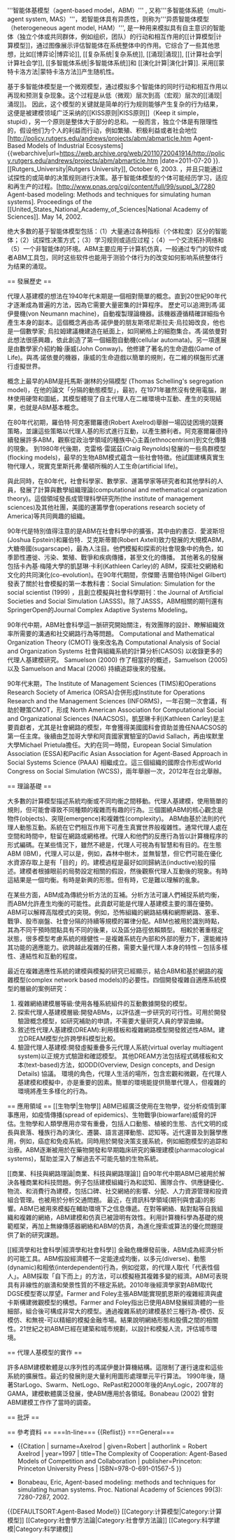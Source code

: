 '''智能体基模型（agent-based model，ABM）''' , 又称'''多智能体系統（multi-agent system, MAS）'''，若智能体具有异质性，则称为'''异质智能体模型（heterogeneous agent model, HAM）''', 是一种用来模拟具有自主意识的智能体（独立个体或共同群体，例如组织，团队）的行动和相互作用的[[计算模型|计算模型]]，通过图像展示评估智能体在系统整体中的作用。它综合了一些其他思想，比如[[博弈论|博弈论]], [[复杂系统|复杂系统]], [[涌现|涌现]], [[计算社会学|计算社会学]], [[多智能体系统|多智能体系统]]和 [[演化計算|演化計算]]. 采用[[蒙特卡洛方法|蒙特卡洛方法]]产生随机性。

基于多智能体模型是一个微观模型，通过模拟多个智能体的同时行动和相互作用以再现和预测复杂现象。这个过程是从低（微观）层次到高（宏观）层次的[[涌现|涌现]]。 因此，这个模型的关键就是简单的行为规则能够产生复杂的行为结果，这便是被建模领域广泛采纳的[[KISS原则|KISS原则]]（Keep it simple，stupid），另一个原则是整体大于部分的总和。一般而言，独立个体是有限理性的，假设他们为个人的利益而行动，例如繁殖、积极利益或者社会地位<ref>[http://policy.rutgers.edu/andrews/projects/abm/abmarticle.htm Agent-Based Models of Industrial Ecosystems] {{webarchive|url=https://web.archive.org/web/20110720041914/http://policy.rutgers.edu/andrews/projects/abm/abmarticle.htm |date=2011-07-20 }}. [[Rutgers_University|Rutgers University]], October 6, 2003.</ref> ，并且只能通过试探性的或简单的决策规则进行决策。基于智能体模型的个体可能经历学习，适应和再生产的过程。<ref>[http://www.pnas.org/cgi/content/full/99/suppl_3/7280 Agent-based modeling: Methods and techniques for simulating human systems]. Proceedings of the [[United_States_National_Academy_of_Sciences|National Academy of Sciences]]. May 14, 2002.</ref>

绝大多数的基于智能体模型包括：（1）大量通过各种指标（个体粒度）区分的智能体；（2）试探性决策方式；（3）学习规则或适应过程；（4）一个交流拓扑网络和（5）一个非智能体的环境。ABM主要应用于计算机仿真，一般通过专门的软件或者ABM工具包，同时这些软件也能用于测验个体行为的改变如何影响系统整体行为结果的涌现。

== 發展歷史 ==

代理人基建模的想法在1940年代末期是一個相對簡單的概念。直到20世紀90年代才逐漸成為普遍的方法，因為它需要大量密集的計算程序。
歷史可以追溯到馮·諾伊曼機(von Neumann machine)，自動複製理論機器。該機器遵循精確詳細指令產生本身的副本。這個概念再由馮·諾伊曼的朋友斯塔尼斯拉夫·烏拉姆改良，他也是一個數學家; 烏拉姆建議機建造在紙面上，如同網格上的細胞集合。馮·諾依曼對此想法很感興趣，依此創造了第一個細胞自動機(cellular automata)。另一項進展是由數學家介紹約翰·康威(John Conway)。他修建了著名的生命遊戲(Game of Life)。與馮·諾依曼的機器，康威的生命遊戲以簡單的規則，在二維的棋盤形式運行虛擬世界。

概念上最早的ABM是托馬斯·謝林的分隔模型 (Thomas Schelling's segregation model)，在他的論文「分隔的動態模型」，最初，在1971年雖然沒有使用電腦，謝林使用硬幣和圖紙，其模型體現了自主代理人在二維環境中互動、產生的突現結果，也就是ABM基本概念。

在80年代初期，羅伯特·阿克塞爾羅德(Robert Axelrod)舉辦一場囚徒困境的競賽策略，並讓這些策略以代理人基的形式進行互動，以產生勝利者。阿克塞爾羅德持續發展許多ABM，觀察從政治學領域的種族中心主義(ethnocentrism)到文化傳播的現象。
到1980年代後期，克雷格·雷諾茲(Craig Reynolds)發展的一些鳥群模型(flocking models)，最早的生物ABM模式蘊含一些社會特徵。他試圖建構真實生物代理人，現實克里斯托弗·蘭頓所稱的人工生命(artificial life)。

與此同時，在80年代，社會科學家、數學家、運籌學家等研究者和其他學科的人員，發展了計算與數學組織理論(computational and methematical organization theory)。這個領域發長成管理科學研究所(the institute of management sciences)及其他社團，美國的運籌學會(operations research society of America)等共同興趣的組織。

90年代是特別值得注意的是ABM在社會科學中的擴張，其中由約書亞．愛波斯坦(Joshua Epstein)和羅伯特．艾克斯蒂爾(Robert Axtell)致力發展的大規模ABM，大糖帝國(sugarscape)，最為人注目。他們模擬和探索的社會現象中的角色，如季節性遷徙、污染、繁殖、戰爭和疾病傳播，甚至文化的傳播。
其他著名的發展包括卡內基·梅隆大學的凱瑟琳·卡利(Kathleen Carley)的 ABM，探索社交網絡和文化的共同演化(co-evolution)。在90年代期間，奈傑爾·吉爾伯特(Nigel Gilbert)發表了關於社會模擬的第一本教科書：Social Simulation: Simulation for the social scientist (1999) ，且創立模擬與社會科學期刊：the Journal of Artificial Societies and Social Simulation (JASSS)。除了​​JASSS，ABM相關的期刊還有SpringerOpen的Journal Complex Adaptive Systems Modeling。

90年代中期，ABM社會科學這一脈研究開始關注，有效團隊的設計、瞭解組織效率所需要的溝通和社交網路行為等問題。 Computational and Mathematical Organization Theory (CMOT) 後來改名為 Computational Analysis of Social and Organization Systems 社會與組織系統的計算分析(CASOS) 以收錄更多的代理人基建模研究。
Samuelson (2000) 作了相當好的概述，Samuelson (2005) 以及 Samuelson and Macal (2006) 持續追踪後來的發展。

90年代末期，The Institute of Management Sciences (TIMS)和Operations Research Society of America (ORSA)合併形成Institute for Operations Research and the Management Sciences (INFORMS)，一年召開一次會議，有助於鞭策CMOT，形成 North American Association for Computational Social and Organizational Sciences (NAACSOS)。凱瑟琳卡利(Kathleen Carley)是主要貢獻者，尤其是社會網路的模型，年會獲得美國國科會資助並擔任NAACSOS的第一任主席。後續由芝加哥大學和阿貢國家實驗室的David Sallach，再由埃默里大學Michael Prietula擔任。大約在同一時間，European Social Simulation Association (ESSA)和Pacific Asian Association for Agent-Based Approach in Social Systems Science (PAAA) 相繼成立。這三個組織的國際合作形成World Congress on Social Simulation (WCSS)，兩年舉辦一次，2012年在台北舉辦。

== 理論基礎 ==

大多數的計算模型描述系統均衡或不同均衡之間移動。代理人基建模，使用簡單的規則，但可能會導致不同種類的複雜而有趣的行為。三個圍繞ABM的核心觀念是物件(objects)、突現(emergence)和複雜​​性(complexity)。
ABM由基於法則的代理人動態互動。系統在它們相互作用下可產生真實世界般複雜性。通常代理人處在空間和時間中，駐留在網路或網格裡。代理人和他們的反應行為皆以計算機程序的形式編碼。在某些情況 ​​下，雖然不總是，代理人可視為有智慧和有目的。在生態ABM (IBM)，代理人可以是，例如，森林中樹木，並無智慧，但它們可能在優化水資源存取上是有「目的」的。建模過程是最好如同歸納法(inductive)般的描述。建模者根據眼前的局勢設定相關的假設，然後觀察代理人互動後的現象。有時這結果是一個均衡。有時是新興的形態。但有時，它是難以理解的亂象。

在某些方面，ABM成為傳統分析方法的互補。分析方法可讓人們補捉系統均衡，而ABM允許產生均衡的可能性。此貢獻可能是代理人基建模主要的潛在優勢。ABM可以解釋高階模式的突現。例如，恐怖組織的網路結構和網際網路、塞車、戰爭、股市崩盤、社會分隔的持續等規模的冪律分配。ABM也被用於識別時點，其為不同干預時間點具有不同的後果，以及區分路徑依賴類型。
相較於著重穩定狀態，很多模型考慮系統的穩健性－是複雜系統在內部和外部的壓力下，還能維持其功能的適應能力。欲跨越此複雜的任務，需要大量代理人本身的特性－包括多樣性、連結性和互動的程度。

最近在複雜適應性系統的建模與模擬的研究已經顯示，結合ABM和基於網路的複雜模型(complex network based models)的必要性。四個開發複雜自適應系統模型的層級的案例研究：
1. 複雜網絡建模層等級:使用各種系統組件的互動數據開發的模型。
2. 探索代理人基建模層級:開發ABMs，以評估進一步研究的可行性。可用於開發驗證概念模型，如研究補助的申請，不需要大量研究人員的學習曲線。
3. 敘述性代理人基建模(DREAM):利用樣板和複雜網路模型開發敘述性ABM。建立DREAM模型允許跨學科模型比較。
4. 驗證代理人基建模:開發虛擬重疊多元代理人系統(virtual overlay multiagent system)以正規方式驗證和確認模型。
其他DREAM方法包括程式碼樣板和文本(text-based)方法，如ODD(Overview, Design concepts, and Design Details) 協議。
環境的角色，代理人生活的場所，包含宏觀和微觀，在代理人基建模和模擬中，亦是重要的因素。簡單的環境能提供簡單代理人，但複雜的環境將產生多樣化的行為。

== 應用領域 ==
[[生物學|生物學]]
ABM已經廣泛使用在生物學，從分析疫情到軍事應用，如疫情傳播(spread of epidemics)、生物戰爭(biowarfare)威脅的評估。生物學和人類學應用亦常有重疊，包括人口動態、植​​被的生態、古代文明的成長與衰落、種族行為的演化、遷襲、語言選擇動態、認知等。近代還普及到醫學應用，例如，癌症和免疫系統。同時用於開發決策支援系統，例如細胞模型的追踪和治療。ABM逐漸被用於在藥物開發和早期臨床研究的藥理建模(pharmacological systems)，幫助並深入了解過去不可能先驗的生物系統。

[[商業、科技與網路理論|商業、科技與網路理論]]
自90年代中期ABM已被用於解決各種商業和科技問題。例子包括建模組織行為和認知、團隊合作、供應鏈優化、物流、和消費行為建模，包括口碑、社交網絡的影響、分配、人力資源管理和投資組合管理。也被用於分析交通問題。
最近，在資訊科學領域(期刊與會議)的影響。ABM已被用來模擬在輔助環境下之信息傳遞。在對等網絡、點對點等自我組織和複雜​的網絡，ABM建模和仿真已被證明有效性。利用計算機科學為基礎的規範框架，再加上無線傳感器網絡和ABM的仿真，為進化搜索或算法的優化問題提供了新的研究課題。

[[經濟學和社會科學|經濟學和社會科學]]
金融危機爆發前後，ABM成為經濟分析的可能工具。ABM假設經濟體不一定能達成均衡，以多元(diverse)、動態(dynamic)和相依(interdependent)行為，例如從眾，的代理人取代「代表性個人」。ABM採取「自下而上」的方法，可以模擬極其複雜多變的經濟。ABM可表現具有非線性的崩潰和榮景性質的不穩定系統。2010年後經濟學家對ABM取代DGSE模型寄以厚望。Farmer and Foley主張ABM能實現凱恩斯的複雜經濟與盧卡斯構建微觀模型的構想。Farmer and Foley指出已使用ABM發展經濟體的一些細部，組合後可構成非常大的模型。通過複雜系統的建模基於三種行為-模仿、反模仿、和無視-可以精細的模擬金融市場。結果說明網絡形態和股價之間的相關性。21世紀之初ABM已經在建築和城市規劃，以設計和模擬人流，評估城市環境。

== 代理人基模型的實作 ==

許多ABM建模軟體是以序列性的馮諾伊曼計算機結構。這限制了運行速度和這些系統的擴展性。最近的發展則是大量利用圖形處理單元平行算法。
1990年後，隨著StarLogo、Swarm、NetLogo、RePast和2000年後的AnyLogic，2007年的GAMA，建模軟體廣泛發展，使ABM應用於各領域。Bonabeau (2002) 曾對ABM建模工作作了當時的調查。


== 批評 ==



== 參考資料 ==
===In-line===
{{Reflist}}
===General===

* {{Citation | surname=Axelrod | given=Robert | authorlink = Robert Axelrod | year=1997 | title=The Complexity of Cooperation: Agent-Based Models of Competition and Collaboration | publisher=Princeton: Princeton University Press | ISBN=978-0-691-01567-5 }}

* Bonabeau, Eric, Agent-based modeling: methods and techniques for simulating human systems. Proc. National Academy of Sciences 99(3): 7280-7287, 2002.


{{DEFAULTSORT:Agent-Based Model}}
[[Category:计算模型|Category:计算模型]]
[[Category:社會學方法論|Category:社會學方法論]]
[[Category:科学建模|Category:科学建模]]